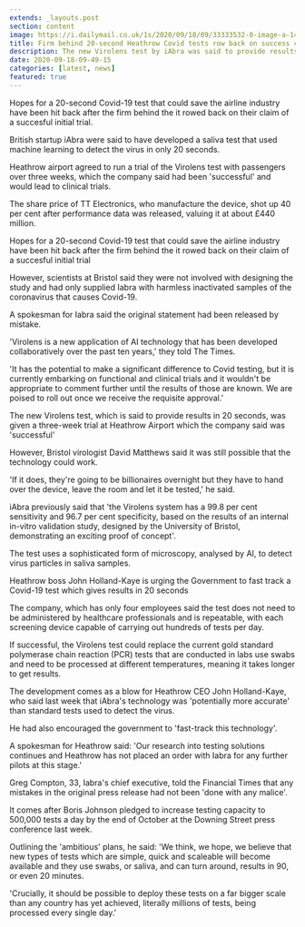 ```yaml
---
extends: _layouts.post
section: content
image: https://i.dailymail.co.uk/1s/2020/09/18/09/33333532-0-image-a-14_1600418682591.jpg 
title: Firm behind 20-second Heathrow Covid tests row back on success claims 
description: The new Virolens test by iAbra was said to provide results in 20 seconds in a successful three-week trial at Heathrow Airport, but the firm has now rowed back on their claims. 
date: 2020-09-18-09-49-15 
categories: [latest, news] 
featured: true 
--- 
```

Hopes for a 20-second Covid-19 test that could save the airline industry have been hit back after the firm behind the it rowed back on their claim of a succesful initial trial.

British startup iAbra were said to have developed a saliva test that used machine learning to detect the virus in only 20 seconds.

Heathrow airport agreed to run a trial of the Virolens test with passengers over three weeks, which the company said had been 'successful' and would lead to clinical trials.

The share price of TT Electronics, who manufacture the device, shot up 40 per cent after performance data was released, valuing it at about £440 million.

Hopes for a 20-second Covid-19 test that could save the airline industry have been hit back after the firm behind the it rowed back on their claim of a succesful initial trial

However, scientists at Bristol said they were not involved with designing the study and had only supplied Iabra with harmless inactivated samples of the coronavirus that causes Covid-19.

A spokesman for Iabra said the original statement had been released by mistake.

'Virolens is a new application of AI technology that has been developed collaboratively over the past ten years,' they told The Times. 

'It has the potential to make a significant difference to Covid testing, but it is currently embarking on functional and clinical trials and it wouldn't be appropriate to comment further until the results of those are known. We are poised to roll out once we receive the requisite approval.'

The new Virolens test, which is said to provide results in 20 seconds, was given a three-week trial at Heathrow Airport which the company said was 'successful'

However, Bristol virologist David Matthews said it was still possible that the technology could work.

'If it does, they're going to be billionaires overnight but they have to hand over the device, leave the room and let it be tested,' he said.

iAbra previously said that 'the Virolens system has a 99.8 per cent sensitivity and 96.7 per cent specificity, based on the results of an internal in-vitro validation study, designed by the University of Bristol, demonstrating an exciting proof of concept'. 

The test uses a sophisticated form of microscopy, analysed by AI, to detect virus particles in saliva samples.

Heathrow boss John Holland-Kaye is urging the Government to fast track a Covid-19 test which gives results in 20 seconds

The company, which has only four employees said the test does not need to be administered by healthcare professionals and is repeatable, with each screening device capable of carrying out hundreds of tests per day.

If successful, the Virolens test could replace the current gold standard polymerase chain reaction (PCR) tests that are conducted in labs use swabs and need to be processed at different temperatures, meaning it takes longer to get results.

The development comes as a blow for Heathrow CEO John Holland-Kaye, who said last week that iAbra's technology was 'potentially more accurate' than standard tests used to detect the virus.

He had also encouraged the government to 'fast-track this technology'.

A spokesman for Heathrow said: 'Our research into testing solutions continues and Heathrow has not placed an order with Iabra for any further pilots at this stage.'

Greg Compton, 33, Iabra's chief executive, told the Financial Times that any mistakes in the original press release had not been 'done with any malice'.

It comes after Boris Johnson pledged to increase testing capacity to 500,000 tests a day by the end of October at the Downing Street press conference last week.

Outlining the 'ambitious' plans, he said: 'We think, we hope, we believe that new types of tests which are simple, quick and scaleable will become available and they use swabs, or saliva, and can turn around, results in 90, or even 20 minutes.

'Crucially, it should be possible to deploy these tests on a far bigger scale than any country has yet achieved, literally millions of tests, being processed every single day.'

